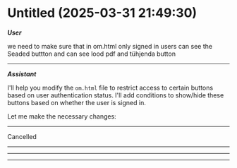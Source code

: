 <!-- Generated by SpecStory -->

# Untitled (2025-03-31 21:49:30)

_**User**_

we need to make sure that in om.html only signed in users can see the Seaded buttton and can see lood pdf and tühjenda button

---

_**Assistant**_

I'll help you modify the `om.html` file to restrict access to certain buttons based on user authentication status. I'll add conditions to show/hide these buttons based on whether the user is signed in.

Let me make the necessary changes:


---

Cancelled

---



---



---

